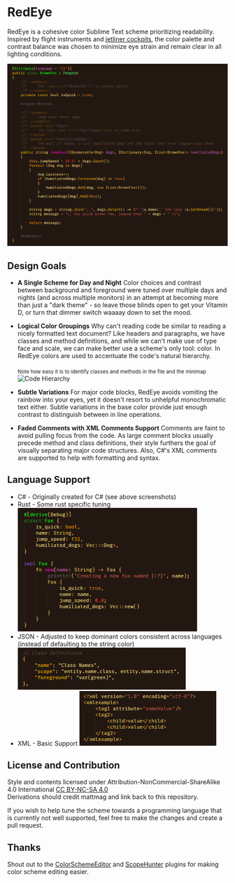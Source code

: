# RedEye
RedEye is a cohesive color Sublime Text scheme prioritizing readability. Inspired by flight instruments and [jetliner cockpits](https://duckduckgo.com/?t=ffab&q=cockpit+at+night&iax=images&ia=images), the color palette and contrast balance was chosen to minimize eye strain and remain clear in all lighting conditions.


![Color Scheme Preview](https://raw.githubusercontent.com/mattmag/RedEye/main/screenshots/brownfox.png)


## Design Goals
- **A Single Scheme for Day and Night**
    Color choices and contrast between background and foreground were tuned over multiple days and nights (and across multiple monitors) in an attempt at becoming more than just a "dark theme" - so leave those blinds open to get your Vitamin D, or turn that dimmer switch waaaay down to set the mood.

- **Logical Color Groupings**
    Why can't reading code be similar to reading a nicely formatted text document? Like headers and paragraphs, we have classes and method definitions, and while we can't make use of type face and scale, we can make better use a scheme's only tool: color. In RedEye colors are used to accentuate the code's natural hierarchy.
  
    <sub>Note how easy it is to identify classes and methods in the file and the minimap</sub>
    ![Code Hierarchy](https://raw.githubusercontent.com/mattmag/RedEye/main/screenshots/scrolling.gif)

- **Subtle Variations**
    For major code blocks, RedEye avoids vomiting the rainbow into your eyes, yet it doesn't resort to unhelpful monochromatic text either.  Subtle variations in the base color provide just enough contrast to distinguish between in line operations.

- **Faded Comments with XML Comments Support**
    Comments are faint to avoid pulling focus from the code. As large comment blocks usually precede method and class definitions, their style furthers the goal of visually separating major code structures.  Also, C#'s XML comments are supported to help with formatting and syntax.


## Language Support
- C# - Originally created for C# (see above screenshots)
- Rust - Some rust specific tuning
    ![Rust Screenshot](https://raw.githubusercontent.com/mattmag/RedEye/main/screenshots/rust.png)
- JSON - Adjusted to keep dominant colors consistent across languages (instead of defaulting to the string color)
    ![JSON Screenshot](https://raw.githubusercontent.com/mattmag/RedEye/main/screenshots/json.png)
- XML - Basic Support
    ![XML Screenshot](https://raw.githubusercontent.com/mattmag/RedEye/main/screenshots/xml.png)


## License and Contribution
Style and contents licensed under Attribution-NonCommercial-ShareAlike 4.0 International [CC BY-NC-SA 4.0](https://creativecommons.org/licenses/by-nc-sa/4.0/)\
Derivations should credit mattmag and link back to this repository.

If you wish to help tune the scheme towards a programming language that is currently not well supported, feel free to make the changes and create a pull request.


## Thanks
Shout out to the [ColorSchemeEditor](https://packagecontrol.io/packages/ColorSchemeEditor) and [ScopeHunter](https://packagecontrol.io/packages/ScopeHunter) plugins for making color scheme editing easier.
